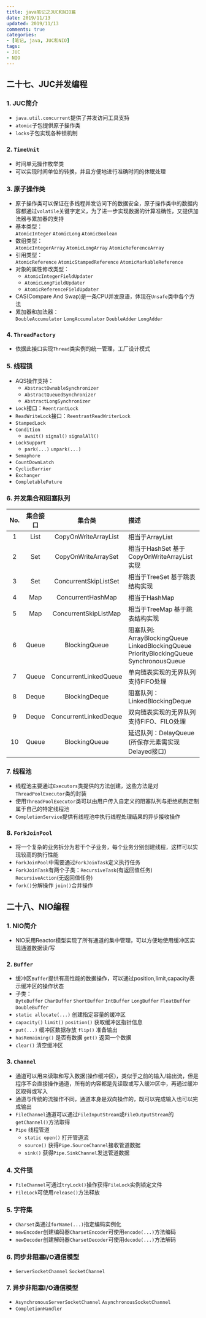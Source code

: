 ```yaml
---
title: java笔记之JUC和NIO篇
date: 2019/11/13
updated: 2019/11/13
comments: true
categories: 
- [笔记, java, JUC和NIO]
tags: 
- JUC
- NIO
---
```

## 二十七、JUC并发编程

### 1. JUC简介
+ `java.util.concurrent`提供了并发访问工具支持
+ `atomic`子包提供原子操作类
+ `locks`子包实现各种锁机制

### 2. `TimeUnit`
+ 时间单元操作枚举类
+ 可以实现时间单位的转换，并且方便地进行准确时间的休眠处理

### 3. 原子操作类
+ 原子操作类可以保证在多线程并发访问下的数据安全，原子操作类中的数据内容都通过`volatile`关键字定义，为了进一步实现数据的计算准确性，又提供加法器与累加器的支持
+ 基本类型：  
`AtomicInteger` `AtomicLong` `AtomicBoolean`
+ 数组类型：  
`AtomicIntegerArray` `AtomicLongArray` `AtomicReferenceArray`
+ 引用类型：  
`AtomicReference` `AtomicStampedReference` `AtomicMarkableReference`
+ 对象的属性修改类型：
    + `AtomicIntegerFieldUpdater`
    + `AtomicLongFieldUpdater`
    + `AtomicReferenceFieldUpdater`
+ CAS(Compare And Swap)是一条CPU并发原语，体现在`Unsafe`类中各个方法
+ 累加器和加法器：  
`DoubleAccumulator` `LongAccumulator` `DoubleAdder` `LongAdder`

### 4. `ThreadFactory`
+ 依据此接口实现`Thread`类实例的统一管理，工厂设计模式

### 5. 线程锁
+ AQS操作支持：
    + `AbstractOwnableSynchronizer`
    + `AbstractQueuedSynchronizer`
    + `AbstractLongSynchronizer`
+ `Lock`接口：`ReentrantLock`
+ `ReadWriteLock`接口：`ReentrantReadWriterLock`
+ `StampedLock`
+ `Condition`
    + `await()` `signal()` `signalAll()`
+ `LockSupport`
    + `park(...)` `unpark(...)`
+ `Semaphore`
+ `CountDownLatch`
+ `CyclicBarrier`
+ `Exchanger`
+ `CompletableFuture`

### 6. 并发集合和阻塞队列
<style>
table th:nth-of-type(1){
    width: 8%;
}
table th:nth-of-type(2){
    width: 14%;
}
table th:nth-of-type(3){
    width: 30%;
}
table th:nth-of-type(4){
    width: 48%;
}
</style>
|No.|集合接口|集合类|描述|
|:-:|:-:|:-:|:-|
|1|List|CopyOnWriteArrayList|相当于ArrayList|
|2|Set|CopyOnWriteArraySet|相当于HashSet 基于CopyOnWriteArrayList实现|
|3|Set|ConcurrentSkipListSet|相当于TreeSet 基于跳表结构实现|
|4|Map|ConcurrentHashMap|相当于HashMap|
|5|Map|ConcurrentSkipListMap|相当于TreeMap 基于跳表结构实现|
|6|Queue|BlockingQueue|阻塞队列: ArrayBlockingQueue LinkedBlockingQueue PriorityBlockingQueue SynchronousQueue|
|7|Queue|ConcurrentLinkedQueue|单向链表实现的无界队列 支持FIFO处理|
|8|Deque|BlockingDeque|阻塞队列：LinkedBlockingDeque|
|9|Deque|ConcurrentLinkedDeque|双向链表实现的无界队列 支持FIFO、FILO处理|
|10|Queue|BlockingQueue|延迟队列：DelayQueue (所保存元素需实现Delayed接口)|

### 7. 线程池
+ 线程池主要通过`Executors`类提供的方法创建，这些方法是对`ThreadPoolExecutor`类的封装
+ 使用`ThreadPoolExecutor`类可以由用户传入自定义的阻塞队列与拒绝机制定制属于自己的特定线程池
+ `CompletionService`提供有线程池中执行线程处理结果的异步接收操作

### 8. `ForkJoinPool`
+ 将一个复杂的业务拆分为若干个子业务，每个业务分别创建线程，这样可以实现较高的执行性能
+ `ForkJoinPool`中需要通过`ForkJoinTask`定义执行任务
+ `ForkJoinTask`有两个子类：`RecursiveTask`(有返回值任务) `RecursiveAction`(无返回值任务)
+ `fork()`分解操作 `join()`合并操作

## 二十八、NIO编程

### 1. NIO简介
+ NIO采用Reactor模型实现了所有通道的集中管理，可以方便地使用缓冲区实现通道数据读/写

### 2. `Buffer`
+ 缓冲区`Buffer`提供有高性能的数据操作，可以通过position,limit,capacity表示缓冲区的操作状态
+ 子类：  
`ByteBuffer` `CharBuffer` `ShortBuffer` `IntBuffer` `LongBuffer` `FloatBuffer` `DoubleBuffer`
+ `static allocate(...)` 创建指定容量的缓冲区
+ `capacity()` `limit()` `position()` 获取缓冲区指针信息
+ `put(...)` 缓冲区数据存放 `flip()` 准备输出
+ `hasRemaining()` 是否有数据 `get()` 返回一个数据
+ `clear()` 清空缓冲区

### 3. `Channel`
+ 通道可以用来读取和写入数据(操作缓冲区)，类似于之前的输入/输出流，但是程序不会直接操作通道，所有的内容都是先读取或写入缓冲区中，再通过缓冲区取得或写入
+ 通道与传统的流操作不同，通道本身是双向操作的，既可以完成输入也可以完成输出
+ `FileChannel`通道可以通过`FileInputStream`或`FileOutputStream`的`getChannel()`方法取得
+ `Pipe` 线程管道
    + `static open()` 打开管道流
    + `source()` 获得`Pipe.SourceChannel`接收管道数据
    + `sink()` 获得`Pipe.SinkChannel`发送管道数据

### 4. 文件锁
+ `FileChannel`可通过`tryLock()`操作获得`FileLock`实例锁定文件
+ `FileLock`可使用`release()`方法释放

### 5. 字符集
+ `Charset`类通过`forName(...)`指定编码实例化
+ `newEncoder`创建编码器`CharsetEncoder`可使用`encode(...)`方法编码
+ `newDecoder`创建解码器`CharsetDecoder`可使用`decode(...)`方法解码

### 6. 同步非阻塞I/O通信模型
+ `ServerSocketChannel` `SocketChannel`

### 7. 异步非阻塞I/O通信模型
+ `AsynchronousServerSocketChannel` `AsynchronousSocketChannel`
+ `CompletionHandler`